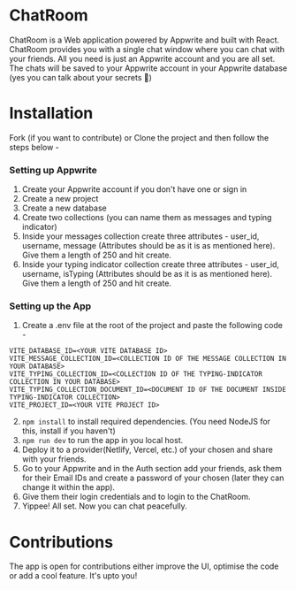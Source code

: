 # ChatRoom

ChatRoom is a Web application powered by Appwrite and built with React. ChatRoom provides you with a single chat window where you can chat with your friends. All you need is just an Appwrite account and you are all set. The chats will be saved to your Appwrite account in your Appwrite database (yes you can talk about your secrets 🤫)

# Installation
Fork (if you want to contribute) or Clone the project and then follow the steps below -
### Setting up Appwrite
1. Create your Appwrite account if you don't have one or sign in
2. Create a new project
3. Create a new database
4. Create two collections (you can name them as messages and typing indicator)
5. Inside your messages collection create three attributes - user_id, username, message (Attributes should be as it is as mentioned here). Give them a length of 250 and hit create.
6. Inside your typing indicator collection create three attributes - user_id, username, isTyping (Attributes should be as it is as mentioned here). Give them a length of 250 and hit create.

### Setting up the App
1. Create a .env file at the root of the project and paste the following code -
```
VITE_DATABASE_ID=<YOUR VITE DATABASE ID>
VITE_MESSAGE_COLLECTION_ID=<COLLECTION ID OF THE MESSAGE COLLECTION IN YOUR DATABASE>
VITE_TYPING_COLLECTION_ID=<COLLECTION ID OF THE TYPING-INDICATOR COLLECTION IN YOUR DATABASE>
VITE_TYPING_COLLECTION_DOCUMENT_ID=<DOCUMENT ID OF THE DOCUMENT INSIDE TYPING-INDICATOR COLLECTION>
VITE_PROJECT_ID=<YOUR VITE PROJECT ID>
```
2. `npm install` to install required dependencies. (You need NodeJS for this, install if you haven't)
3. `npm run dev` to run the app in you local host.
5. Deploy it to a provider(Netlify, Vercel, etc.) of your chosen and share with your friends.
6. Go to your Appwrite and in the Auth section add your friends, ask them for their Email IDs and create a password of your chosen (later they can change it within the app).
7. Give them their login credentials and to login to the ChatRoom.
8. Yippee! All set. Now you can chat peacefully.

# Contributions
The app is open for contributions either improve the UI, optimise the code or add a cool feature. It's upto you!
